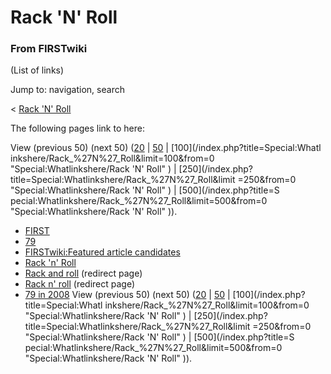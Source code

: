 # Rack 'N' Roll

### From FIRSTwiki

(List of links)

Jump to: navigation, search

&lt; [Rack 'N' Roll](/index.php?title=Rack_%27N%27_Roll&redirect=no "Rack 'N'
Roll" )  

The following pages link to here:

View (previous 50) (next 50)
([20](/index.php?title=Special:Whatlinkshere/Rack_%27N%27_Roll&limit=20&from=0
"Special:Whatlinkshere/Rack 'N' Roll" ) |
[50](/index.php?title=Special:Whatlinkshere/Rack_%27N%27_Roll&limit=50&from=0
"Special:Whatlinkshere/Rack 'N' Roll" ) | [100](/index.php?title=Special:Whatl
inkshere/Rack_%27N%27_Roll&limit=100&from=0 "Special:Whatlinkshere/Rack 'N'
Roll" ) | [250](/index.php?title=Special:Whatlinkshere/Rack_%27N%27_Roll&limit
=250&from=0 "Special:Whatlinkshere/Rack 'N' Roll" ) | [500](/index.php?title=S
pecial:Whatlinkshere/Rack_%27N%27_Roll&limit=500&from=0
"Special:Whatlinkshere/Rack 'N' Roll" )).

  * [FIRST](FIRST "FIRST" )
  * [79](79 "79" )
  * [FIRSTwiki:Featured article candidates](FIRSTwiki:Featured_article_candidates "FIRSTwiki:Featured article candidates" )
  * [Rack 'n' Roll](Rack_%27n%27_Roll "Rack 'n' Roll" )
  * [Rack and roll](/index.php?title=Rack_and_roll&redirect=no "Rack and roll" ) (redirect page) 
  * [Rack n' roll](/index.php?title=Rack_n%27_roll&redirect=no "Rack n' roll" ) (redirect page) 
  * [79 in 2008](79_in_2008 "79 in 2008" )
View (previous 50) (next 50)
([20](/index.php?title=Special:Whatlinkshere/Rack_%27N%27_Roll&limit=20&from=0
"Special:Whatlinkshere/Rack 'N' Roll" ) |
[50](/index.php?title=Special:Whatlinkshere/Rack_%27N%27_Roll&limit=50&from=0
"Special:Whatlinkshere/Rack 'N' Roll" ) | [100](/index.php?title=Special:Whatl
inkshere/Rack_%27N%27_Roll&limit=100&from=0 "Special:Whatlinkshere/Rack 'N'
Roll" ) | [250](/index.php?title=Special:Whatlinkshere/Rack_%27N%27_Roll&limit
=250&from=0 "Special:Whatlinkshere/Rack 'N' Roll" ) | [500](/index.php?title=S
pecial:Whatlinkshere/Rack_%27N%27_Roll&limit=500&from=0
"Special:Whatlinkshere/Rack 'N' Roll" )).

